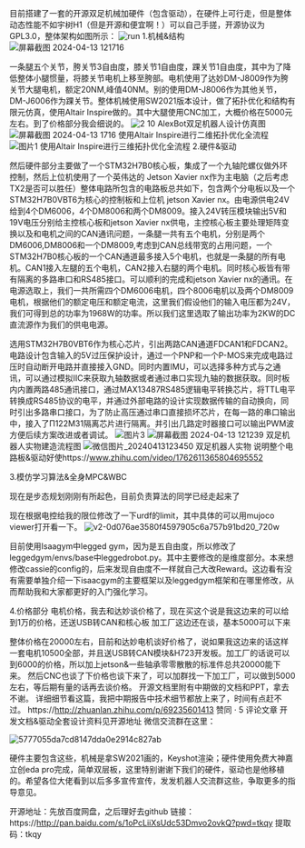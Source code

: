  目前搭建了一套的开源双足机械加硬件（包含驱动），在硬件上可行走，但是整体动态性能不如宇树H1（但是开源和便宜啊！）可以自己手搓，开源协议为GPL3.0，整体架构如图所示：
 ![run](https://github.com/Alexhuge1/Alexbot/assets/79268846/a2eb591e-d456-4b0f-b197-b859c2b0c155)
1.机械&结构
![屏幕截图 2024-04-13 121716](https://github.com/Alexhuge1/Alexbot/assets/79268846/150308cd-8ca5-4cd7-801d-cbc1b5fc478d)

一条腿五个关节，胯关节3自由度，膝关节1自由度，踝关节1自由度，其中为了降低整体小腿惯量，将膝关节电机上移至胯部。电机使用了达妙DM-J8009作为胯关节大腿电机，额定20NM,峰值40NM。别的使用DM-J8006作为其他关节，DM-J6006作为踝关节。整体机械使用SW2021版本设计，做了拓扑优化和结构有限元仿真，使用Altair Inspire做的。其中大腿使用CNC加工，大概价格在5000元左右。到了价格部分我会细说的。
![2 10](https://github.com/Alexhuge1/Alexbot/assets/79268846/501826ab-541a-40ca-8109-51b4ecc5542e)
AlexBot双足机器人设计仿真图
![屏幕截图 2024-04-13 1716](https://github.com/Alexhuge1/Alexbot/assets/79268846/c7eb36f5-861d-4384-a486-29a93eeace56)
使用Altair Inspire进行二维拓扑优化全流程
![图片1](https://github.com/Alexhuge1/Alexbot/assets/79268846/3afe8f92-c4c3-46a8-9cc9-73fd7369d808)
使用Altair Inspire进行三维拓扑优化全流程
2.硬件&驱动

然后硬件部分主要做了一个STM32H7B0核心板，集成了一个九轴陀螺仪做外环控制，然后上位机使用了一个英伟达的 Jetson Xavier nx作为主电脑（之后考虑TX2是否可以胜任）整体电路所包含的电路板总共如下，包含两个分电板以及一个STM32H7B0VBT6为核心的控制板和上位机 jetson Xavier nx。由电源供电24V给到4个DM6006，4个DM8006和两个DM8009。接入24V转压模块输出5V和19V电压分别给主控核心板和jetson Xavier nx供电，主控核心板主要处理矩阵变换以及和电机之间的CAN通讯问题，一条腿一共有五个电机，分别是两个DM6006,DM8006和一个DM8009,考虑到CAN总线带宽的占用问题，一个STM32H7B0核心板的一个CAN通道最多接入5个电机，也就是一条腿的所有电机。CAN1接入左腿的五个电机，CAN2接入右腿的两个电机。同时核心板皆有带有隔离的多路串口和RS485接口。可以顺利的完成和jetson Xavier nx的通讯。在电源选取上，我们一共所需四个DM6006电机，四个8006电机以及两个DM8009电机，根据他们的额定电压和额定电流，这里我们假设他们的输入电压都为24V，我们可得到总的功率为1968W的功率。所以我们这里选取了输出功率为2KW的DC直流源作为我们的供电电源。

选用STM32H7B0VBT6作为核心芯片，引出两路CAN通道FDCAN1和FDCAN2。电路设计包含输入的5V过压保护设计，通过一个PNP和一个P-MOS来完成电路过压时自动断开电路并直接接入GND。同时内置IMU，可以选择多种方式与之通讯，可以通过模拟IIC来获取九轴数据或者通过串口实现九轴的数据获取。同时板内内置两路485通讯接口，通过MAX13487RS485逻辑电平转换芯片，将TTL电平转换成RS485协议的电平，并通过外部电路的设计实现数据传输的自动换向，同时引出多路串口接口，为了防止高压通过串口直接损坏芯片，在每一路的串口输出中，接入了Π122M31隔离芯片进行隔离。并引出几路定时器接口可以输出PWM波方便后续方案改进或者调试。
![图片3](https://github.com/Alexhuge1/Alexbot/assets/79268846/45d509cd-a820-4300-86af-de6eaf1d7879)
![屏幕截图 2024-04-13 121239](https://github.com/Alexhuge1/Alexbot/assets/79268846/e625a7bd-51c1-4a25-b6b3-4c22a0512e78)
双足机器人实物建造流程图
![微信图片_20240413123450](https://github.com/Alexhuge1/Alexbot/assets/79268846/be32c725-1c60-49a8-b3aa-c7ed3b4e22c1)
双足机器人实物
说明整个电路板&驱动好使https://www.zhihu.com/video/1762611365804695552

3.模仿学习算法&全身MPC&WBC

现在是步态规划刚刚有所起色，目前负责算法的同学已经走起来了

现在根据电控给我的限位修改了一下urdf的limit，其中具体的可以用mujoco viewer打开看一下。
![v2-0d076ae3580f4597905c6a757b91bd20_720w](https://github.com/Alexhuge1/Alexbot/assets/79268846/ca007be0-8ff4-47b6-8b23-acb9bd97a089)

目前使用Isaagym中legged gym，因为是五自由度，所以修改了leggedgym/envs/base中leggedrobot.py。其中主要修改的是维度部分。本来想修改cassie的config的，后来发现自由度不一样就自己大改Reward。这边看有没有需要单独介绍一下isaacgym的主要框架以及leggedgym框架和在哪里修改，从而帮助我和大家都更好的入门强化学习。

4.价格部分
电机价格，我去和达妙谈价格了，现在买这个说是我这边来的可以给到1万的价格，还送USB转CAN和核心板
加工厂这边还在谈，基本5000可以下来

整体价格在20000左右，目前和达妙电机谈好价格了，说如果我这边来的话这样一套电机10500全部，并且送USB转CAN模块&H723开发板。加工厂的话说可以到6000的价格，所以加上jetson&一些轴承零零散散的标准件总共20000能下来。
然后CNC也谈了下价格也谈下来了，可以加群找一下加工厂，可以做到5000左右，等后期有量的话再去谈价格。
开源文档里附有中期做的文档和PPT，拿去不谢。
详细细节看这篇，我把中期报告中技术细节都放上来了，时间有点赶不过。
https://http://zhuanlan.zhihu.com/p/69235601413 赞同 · 5 评论文章
开发文档&驱动全套设计资料见开源地址
微信交流群在这里：

![5777055da7cd8147dda0e2914c827ab](https://github.com/Alexhuge1/Alexbot/assets/79268846/497a7cb8-22b3-442d-ae00-125c35e3b8b2)




硬件主要包含这些，机械是拿SW2021画的，Keyshot渲染；硬件使用免费大神嘉立创eda pro完成，简单双层板，这里特别谢谢下我们的硬件，驱动也是他移植的。希望各位大佬看到以后多多宣传宣传，发发机器人交流群这些，争取更多的指导意见。

开源地址：先放百度网盘，之后理好去github
链接：https://http://pan.baidu.com/s/1oPcLiiXsUdc53Dmvo2ovkQ?pwd=tkqy
提取码：tkqy 
